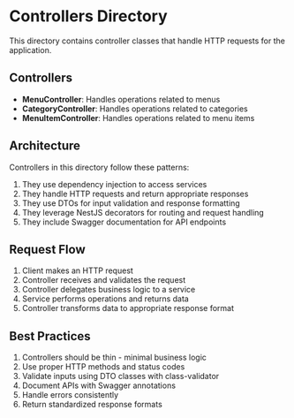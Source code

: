 # Controllers Directory

This directory contains controller classes that handle HTTP requests for the application.

## Controllers

- **MenuController**: Handles operations related to menus
- **CategoryController**: Handles operations related to categories
- **MenuItemController**: Handles operations related to menu items

## Architecture

Controllers in this directory follow these patterns:

1. They use dependency injection to access services
2. They handle HTTP requests and return appropriate responses
3. They use DTOs for input validation and response formatting
4. They leverage NestJS decorators for routing and request handling
5. They include Swagger documentation for API endpoints

## Request Flow

1. Client makes an HTTP request
2. Controller receives and validates the request
3. Controller delegates business logic to a service
4. Service performs operations and returns data
5. Controller transforms data to appropriate response format

## Best Practices

1. Controllers should be thin - minimal business logic
2. Use proper HTTP methods and status codes
3. Validate inputs using DTO classes with class-validator
4. Document APIs with Swagger annotations
5. Handle errors consistently
6. Return standardized response formats 